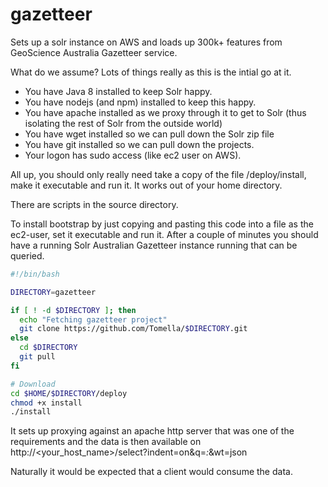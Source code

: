 # gazetteer
Sets up a solr instance on AWS and loads up 300k+ features from GeoScience Australia Gazetteer service.

What do we assume? Lots of things really as this is the intial go at it.
* You have Java 8 installed to keep Solr happy.
* You have nodejs (and npm) installed to keep this happy.
* You have apache installed as we proxy through it to get to Solr (thus isolating the rest of Solr from the outside world)
* You have wget installed so we can pull down the Solr zip file
* You have git installed so we can pull down the projects.
* Your logon has sudo access (like ec2 user on AWS).

All up, you should only really need take a copy of the file /deploy/install, make it executable and run it. It works out of your home directory.

There are scripts in the source directory.

To install bootstrap by just copying and pasting this code into a file as the ec2-user, set it executable and run it. After a couple of minutes you should have a running Solr Australian Gazetteer instance running that can be queried.
```bash
#!/bin/bash

DIRECTORY=gazetteer

if [ ! -d $DIRECTORY ]; then
  echo "Fetching gazetteer project"
  git clone https://github.com/Tomella/$DIRECTORY.git
else
  cd $DIRECTORY
  git pull
fi

# Download
cd $HOME/$DIRECTORY/deploy
chmod +x install
./install

```
It sets up proxying against an apache http server that was one of the requirements and the data is then available on http://<your_host_name>/select?indent=on&q=*:*&wt=json

Naturally it would be expected that a client would consume the data.
